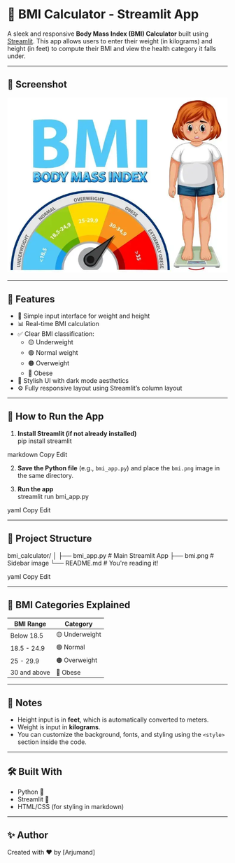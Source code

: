 # 💪 BMI Calculator - Streamlit App

A sleek and responsive **Body Mass Index (BMI) Calculator** built using [Streamlit](https://streamlit.io/). This app allows users to enter their weight (in kilograms) and height (in feet) to compute their BMI and view the health category it falls under.

---

## 📸 Screenshot

![BMI App Screenshot](bmi.png)

---

## 🧮 Features

- 📏 Simple input interface for weight and height
- 📊 Real-time BMI calculation
- ✅ Clear BMI classification:
  - 🟡 Underweight
  - 🟢 Normal weight
  - 🟠 Overweight
  - 🔴 Obese
- 🎨 Stylish UI with dark mode aesthetics
- ⚙️ Fully responsive layout using Streamlit’s column layout

---

## 🚀 How to Run the App

1. **Install Streamlit (if not already installed)**  
pip install streamlit

markdown
Copy
Edit

2. **Save the Python file** (e.g., `bmi_app.py`) and place the `bmi.png` image in the same directory.

3. **Run the app**  
streamlit run bmi_app.py

yaml
Copy
Edit

---

## 📂 Project Structure

bmi_calculator/ │ ├── bmi_app.py # Main Streamlit App ├── bmi.png # Sidebar image └── README.md # You're reading it!

yaml
Copy
Edit

---

## 🧠 BMI Categories Explained

| BMI Range       | Category       |
|------------------|----------------|
| Below 18.5       | 🟡 Underweight  |
| 18.5 - 24.9       | 🟢 Normal       |
| 25 - 29.9         | 🟠 Overweight   |
| 30 and above      | 🔴 Obese        |

---

## 📌 Notes

- Height input is in **feet**, which is automatically converted to meters.
- Weight is input in **kilograms**.
- You can customize the background, fonts, and styling using the `<style>` section inside the code.

---

## 🛠️ Built With

- Python 🐍
- Streamlit 🎈
- HTML/CSS (for styling in markdown)

---

## ✨ Author

Created with ❤️ by [Arjumand] 